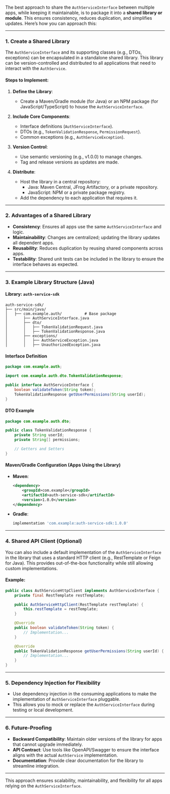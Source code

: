 The best approach to share the `AuthServiceInterface` between multiple apps, while keeping it maintainable, is to package it into a **shared library or module**. This ensures consistency, reduces duplication, and simplifies updates. Here’s how you can approach this:

---

### **1. Create a Shared Library**
The `AuthServiceInterface` and its supporting classes (e.g., DTOs, exceptions) can be encapsulated in a standalone shared library. This library can be version-controlled and distributed to all applications that need to interact with the `AuthService`.

#### Steps to Implement:
1. **Define the Library**:
   - Create a Maven/Gradle module (for Java) or an NPM package (for JavaScript/TypeScript) to house the `AuthServiceInterface`.

2. **Include Core Components**:
   - Interface definitions (`AuthServiceInterface`).
   - DTOs (e.g., `TokenValidationResponse`, `PermissionRequest`).
   - Common exceptions (e.g., `AuthServiceException`).

3. **Version Control**:
   - Use semantic versioning (e.g., v1.0.0) to manage changes.
   - Tag and release versions as updates are made.

4. **Distribute**:
   - Host the library in a central repository:
     - Java: Maven Central, JFrog Artifactory, or a private repository.
     - JavaScript: NPM or a private package registry.
   - Add the dependency to each application that requires it.

---

### **2. Advantages of a Shared Library**
- **Consistency**: Ensures all apps use the same `AuthServiceInterface` and logic.
- **Maintainability**: Changes are centralized; updating the library updates all dependent apps.
- **Reusability**: Reduces duplication by reusing shared components across apps.
- **Testability**: Shared unit tests can be included in the library to ensure the interface behaves as expected.

---

### **3. Example Library Structure (Java)**

#### Library: `auth-service-sdk`
```plaintext
auth-service-sdk/
├── src/main/java/
│   ├── com.example.auth/          # Base package
│       ├── AuthServiceInterface.java
│       ├── dto/
│       │   ├── TokenValidationRequest.java
│       │   ├── TokenValidationResponse.java
│       ├── exceptions/
│       │   ├── AuthServiceException.java
│       │   ├── UnauthorizedException.java
```

#### Interface Definition
```java
package com.example.auth;

import com.example.auth.dto.TokenValidationResponse;

public interface AuthServiceInterface {
    boolean validateToken(String token);
    TokenValidationResponse getUserPermissions(String userId);
}
```

#### DTO Example
```java
package com.example.auth.dto;

public class TokenValidationResponse {
    private String userId;
    private String[] permissions;

    // Getters and Setters
}
```

#### Maven/Gradle Configuration (Apps Using the Library)
- **Maven**:
  ```xml
  <dependency>
      <groupId>com.example</groupId>
      <artifactId>auth-service-sdk</artifactId>
      <version>1.0.0</version>
  </dependency>
  ```

- **Gradle**:
  ```groovy
  implementation 'com.example:auth-service-sdk:1.0.0'
  ```

---

### **4. Shared API Client (Optional)**
You can also include a default implementation of the `AuthServiceInterface` in the library that uses a standard HTTP client (e.g., RestTemplate or Feign for Java). This provides out-of-the-box functionality while still allowing custom implementations.

#### Example:
```java
public class AuthServiceHttpClient implements AuthServiceInterface {
    private final RestTemplate restTemplate;

    public AuthServiceHttpClient(RestTemplate restTemplate) {
        this.restTemplate = restTemplate;
    }

    @Override
    public boolean validateToken(String token) {
        // Implementation...
    }

    @Override
    public TokenValidationResponse getUserPermissions(String userId) {
        // Implementation...
    }
}
```

---

### **5. Dependency Injection for Flexibility**
- Use dependency injection in the consuming applications to make the implementation of `AuthServiceInterface` pluggable.
- This allows you to mock or replace the `AuthServiceInterface` during testing or local development.

---

### **6. Future-Proofing**
- **Backward Compatibility**: Maintain older versions of the library for apps that cannot upgrade immediately.
- **API Contract**: Use tools like OpenAPI/Swagger to ensure the interface aligns with the actual `AuthService` implementation.
- **Documentation**: Provide clear documentation for the library to streamline integration.

---

This approach ensures scalability, maintainability, and flexibility for all apps relying on the `AuthServiceInterface`.